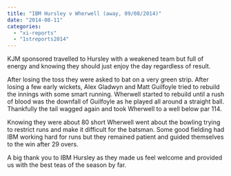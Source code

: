```yaml
---
title: "IBM Hursley v Wherwell (away, 09/08/2014)"
date: "2014-08-11"
categories: 
  - "xi-reports"
  - "1streports2014"
---
```


KJM sponsored travelled to Hursley with a weakened team but full of energy and knowing they should just enjoy the day regardless of result.

After losing the toss they were asked to bat on a very green strip. After losing a few early wickets, Alex Gladwyn and Matt Guilfoyle tried to rebuild the innings with some smart running. Wherwell started to rebuild until a rush of blood was the downfall of Guilfoyle as he played all around a straight ball. Thankfully the tail wagged again and took Wherwell to a well below par 114.

Knowing they were about 80 short Wherwell went about the bowling trying to restrict runs and make it difficult for the batsman. Some good fielding had IBM working hard for runs but they remained patient and guided themselves to the win after 29 overs.

A big thank you to IBM Hursley as they made us feel welcome and provided us with the best teas of the season by far.
